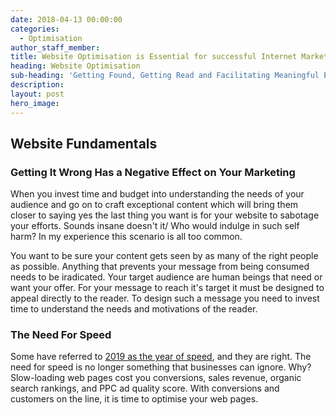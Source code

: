 ```yaml
---
date: 2018-04-13 00:00:00
categories:
  - Optimisation
author_staff_member:
title: Website Optimisation is Essential for successful Internet Marketing
heading: Website Optimisation
sub-heading: 'Getting Found, Getting Read and Facilitating Meaningful Engagement'
description:
layout: post
hero_image:
---
```


## Website Fundamentals
### Getting It Wrong Has a Negative Effect on Your Marketing

When you invest time and budget into understanding the needs of your audience and go on to craft exceptional content which will bring them closer to saying yes the last thing you want is for your website to sabotage your efforts. Sounds insane doesn't it/ Who would indulge in such self harm? In my experience this scenario is all too common. 

 You want to be sure your content gets seen by as many of the right people as possible. Anything that prevents your message from being consumed needs to be iradicated. Your target audience are human beings that need or want your offer. For your message to reach it's target it must be designed to appeal directly to the reader. To design such a message you need to invest time to understand the needs and motivations of the reader.

### The Need For Speed

Some have referred to [2019 as the year of speed](https://unbounce.com/landing-pages/2019-is-the-year-of-page-speed/), and they are right. The need for speed is no longer something that businesses can ignore. Why? Slow-loading web pages cost you conversions, sales revenue, organic search rankings, and PPC ad quality score. With conversions and customers on the line, it is time to optimise your web pages.

